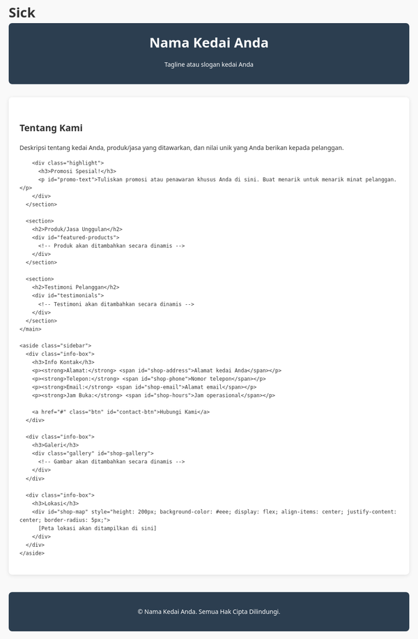 # Sick
<!DOCTYPE html>
<html lang="id">
<head>
  <meta charset="UTF-8">
  <meta name="viewport" content="width=device-width, initial-scale=1.0">
  <title>Promosi Kedai</title>
  <style>
    body {
      font-family: 'Segoe UI', Tahoma, Geneva, Verdana, sans-serif;
      line-height: 1.6;
      color: #333;
      max-width: 1000px;
      margin: 0 auto;
      padding: 20px;
      background-color: #f9f9f9;
    }
    header {
      background-color: #2c3e50;
      color: white;
      padding: 20px;
      text-align: center;
      border-radius: 8px;
      margin-bottom: 30px;
    }
    h1 {
      margin: 0;
      font-size: 2.2em;
    }
    .container {
      display: flex;
      flex-wrap: wrap;
      gap: 20px;
    }
    .main-content {
      flex: 2;
      min-width: 300px;
      background: white;
      padding: 25px;
      border-radius: 8px;
      box-shadow: 0 2px 10px rgba(0,0,0,0.1);
    }
    .sidebar {
      flex: 1;
      min-width: 250px;
    }
    .info-box {
      background: white;
      padding: 20px;
      margin-bottom: 20px;
      border-radius: 8px;
      box-shadow: 0 2px 10px rgba(0,0,0,0.1);
    }
    .gallery {
      display: grid;
      grid-template-columns: repeat(auto-fill, minmax(150px, 1fr));
      gap: 10px;
      margin-top: 20px;
    }
    .gallery img {
      width: 100%;
      height: 150px;
      object-fit: cover;
      border-radius: 5px;
      transition: transform 0.3s;
    }
    .gallery img:hover {
      transform: scale(1.05);
    }
    .btn {
      display: inline-block;
      background-color: #e74c3c;
      color: white;
      padding: 12px 25px;
      text-decoration: none;
      border-radius: 5px;
      font-weight: bold;
      margin-top: 15px;
      transition: background-color 0.3s;
    }
    .btn:hover {
      background-color: #c0392b;
    }
    .highlight {
      background-color: #fdebd0;
      padding: 15px;
      border-left: 4px solid #e67e22;
      margin: 20px 0;
      border-radius: 0 5px 5px 0;
    }
    .testimonial {
      background: #f8f9fa;
      padding: 15px;
      border-radius: 5px;
      margin-bottom: 15px;
      border-left: 3px solid #2c3e50;
    }
    .testimonial-author {
      font-weight: bold;
      text-align: right;
      font-style: italic;
    }
    footer {
      text-align: center;
      margin-top: 40px;
      padding: 20px;
      background-color: #2c3e50;
      color: white;
      border-radius: 8px;
    }
    @media (max-width: 768px) {
      .container {
        flex-direction: column;
      }
    }
  </style>
</head>
<body>
  <header>
    <h1 id="shop-name">Nama Kedai Anda</h1>
    <p id="shop-tagline">Tagline atau slogan kedai Anda</p>
  </header>

  <div class="container">
    <main class="main-content">
      <section>
        <h2>Tentang Kami</h2>
        <p id="about-text">Deskripsi tentang kedai Anda, produk/jasa yang ditawarkan, dan nilai unik yang Anda berikan kepada pelanggan.</p>
        
        <div class="highlight">
          <h3>Promosi Spesial!</h3>
          <p id="promo-text">Tuliskan promosi atau penawaran khusus Anda di sini. Buat menarik untuk menarik minat pelanggan.</p>
        </div>
      </section>

      <section>
        <h2>Produk/Jasa Unggulan</h2>
        <div id="featured-products">
          <!-- Produk akan ditambahkan secara dinamis -->
        </div>
      </section>

      <section>
        <h2>Testimoni Pelanggan</h2>
        <div id="testimonials">
          <!-- Testimoni akan ditambahkan secara dinamis -->
        </div>
      </section>
    </main>

    <aside class="sidebar">
      <div class="info-box">
        <h3>Info Kontak</h3>
        <p><strong>Alamat:</strong> <span id="shop-address">Alamat kedai Anda</span></p>
        <p><strong>Telepon:</strong> <span id="shop-phone">Nomor telepon</span></p>
        <p><strong>Email:</strong> <span id="shop-email">Alamat email</span></p>
        <p><strong>Jam Buka:</strong> <span id="shop-hours">Jam operasional</span></p>
        
        <a href="#" class="btn" id="contact-btn">Hubungi Kami</a>
      </div>

      <div class="info-box">
        <h3>Galeri</h3>
        <div class="gallery" id="shop-gallery">
          <!-- Gambar akan ditambahkan secara dinamis -->
        </div>
      </div>

      <div class="info-box">
        <h3>Lokasi</h3>
        <div id="shop-map" style="height: 200px; background-color: #eee; display: flex; align-items: center; justify-content: center; border-radius: 5px;">
          [Peta lokasi akan ditampilkan di sini]
        </div>
      </div>
    </aside>
  </div>

  <footer>
    <p>&copy; <span id="current-year"></span> <span id="footer-shop-name">Nama Kedai Anda</span>. Semua Hak Cipta Dilindungi.</p>
    <div id="social-media">
      <!-- Link media sosial akan ditambahkan di sini -->
    </div>
  </footer>

  <script>
    // Data kedai - akan diisi melalui prompt
    const shopData = {
      name: "",
      tagline: "",
      about: "",
      promo: "",
      address: "",
      phone: "",
      email: "",
      hours: "",
      products: [],
      testimonials: [],
      gallery: [],
      socialMedia: []
    };

    // Fungsi untuk mengisi data kedai
    function collectShopData() {
      shopData.name = prompt("Masukkan nama kedai Anda:", "Contoh: Kedai Serba Ada");
      shopData.tagline = prompt("Masukkan tagline/slogan kedai Anda:", "Contoh: Kualitas Terbaik, Harga Terjangkau");
      shopData.about = prompt("Deskripsikan tentang kedai Anda (minimal 2 kalimat):", "Kedai kami menyediakan berbagai kebutuhan sehari-hari dengan kualitas terbaik. Kami berkomitmen untuk memberikan pelayanan terbaik kepada pelanggan.");
      shopData.promo = prompt("Masukkan teks promosi spesial Anda:", "Diskon 20% untuk pembelian pertama! Berlaku hingga 30 November 2023.");
      shopData.address = prompt("Masukkan alamat lengkap kedai:", "Jl. Contoh No. 123, Kota Anda");
      shopData.phone = prompt("Masukkan nomor telepon yang bisa dihubungi:", "+62 812-3456-7890");
      shopData.email = prompt("Masukkan alamat email:", "kontak@kedaianda.com");
      shopData.hours = prompt("Masukkan jam operasional:", "Senin-Minggu, 08:00 - 21:00 WIB");
      
      // Produk unggulan
      let addMoreProducts = true;
      while(addMoreProducts) {
        const productName = prompt("Masukkan nama produk/jasa unggulan:", "Contoh: Paket Hemat Keluarga");
        const productDesc = prompt("Deskripsikan produk/jasa ini:", "Paket lengkap untuk kebutuhan keluarga selama seminggu dengan harga spesial");
        
        if(productName && productDesc) {
          shopData.products.push({
            name: productName,
            description: productDesc
          });
        }
        
        addMoreProducts = confirm("Tambahkan produk/jasa unggulan lainnya?");
      }
      
      // Testimoni
      let addMoreTestimonials = confirm("Tambahkan testimoni pelanggan?");
      while(addMoreTestimonials) {
        const testimonialText = prompt("Masukkan testimoni pelanggan:", "Pelayanan sangat memuaskan dan produknya berkualitas!");
        const testimonialAuthor = prompt("Masukkan nama pemberi testimoni:", "Budi Santoso");
        
        if(testimonialText && testimonialAuthor) {
          shopData.testimonials.push({
            text: testimonialText,
            author: testimonialAuthor
          });
        }
        
        addMoreTestimonials = confirm("Tambahkan testimoni pelanggan lainnya?");
      }
      
      // Media sosial
      let addMoreSocialMedia = confirm("Tambahkan media sosial kedai Anda?");
      while(addMoreSocialMedia) {
        const platform = prompt("Masukkan nama platform (contoh: Facebook, Instagram):", "Instagram");
        const url = prompt("Masukkan URL/link:", "https://instagram.com/kedaianda");
        
        if(platform && url) {
          shopData.socialMedia.push({
            platform: platform,
            url: url
          });
        }
        
        addMoreSocialMedia = confirm("Tambahkan media sosial lainnya?");
      }
      
      // Gambar galeri
      alert("Untuk galeri gambar, Anda perlu menambahkan URL gambar nanti secara manual ke dalam kode HTML. Kami akan menyediakan tempat untuk 4 gambar.");
      
      updatePageContent();
    }

    // Fungsi untuk mengupdate halaman dengan data yang telah dikumpulkan
    function updatePageContent() {
      document.getElementById('shop-name').textContent = shopData.name;
      document.getElementById('shop-tagline').textContent = shopData.tagline;
      document.getElementById('about-text').textContent = shopData.about;
      document.getElementById('promo-text').textContent = shopData.promo;
      document.getElementById('shop-address').textContent = shopData.address;
      document.getElementById('shop-phone').textContent = shopData.phone;
      document.getElementById('shop-email').textContent = shopData.email;
      document.getElementById('shop-hours').textContent = shopData.hours;
      document.getElementById('footer-shop-name').textContent = shopData.name;
      
      // Tahun sekarang di footer
      document.getElementById('current-year').textContent = new Date().getFullYear();
      
      // Produk unggulan
      const productsContainer = document.getElementById('featured-products');
      shopData.products.forEach(product => {
        const productHTML = `
          <div class="info-box">
            <h4>${product.name}</h4>
            <p>${product.description}</p>
          </div>
        `;
        productsContainer.innerHTML += productHTML;
      });
      
      // Testimoni
      const testimonialsContainer = document.getElementById('testimonials');
      shopData.testimonials.forEach(testimonial => {
        const testimonialHTML = `
          <div class="testimonial">
            <p>"${testimonial.text}"</p>
            <p class="testimonial-author">- ${testimonial.author}</p>
          </div>
        `;
        testimonialsContainer.innerHTML += testimonialHTML;
      });
      
      // Media sosial
      const socialMediaContainer = document.getElementById('social-media');
      shopData.socialMedia.forEach(social => {
        const socialHTML = `
          <a href="${social.url}" target="_blank" style="color: white; margin: 0 10px;">${social.platform}</a>
        `;
        socialMediaContainer.innerHTML += socialHTML;
      });
      
      // Link tombol hubungi kami
      document.getElementById('contact-btn').href = `mailto:${shopData.email}?subject=Kontak dari ${shopData.name}`;
    }

    // Mulai mengumpulkan data saat halaman dimuat
    window.onload = function() {
      if(confirm("Selamat datang di generator halaman promosi kedai! Mari kita buat halaman web untuk kedai Anda. Klik OK untuk mulai.")) {
        collectShopData();
      }
    };
  </script>
</body>
</html>
